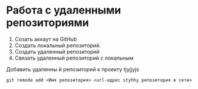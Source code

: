 # Работа с удаленными репозиториями
1. Созать аккаут на GitHub
2. Создать локальный репозиторий.
3. Создать удаленный репозиторий
4. Связать удаленный репозиторий с локальным

Добавить удаленны й репозиторий к проекту tjyjjyjs

```
git remode add <Имя репозитория> <url-адрес styhhy репозитория в сети>
```
